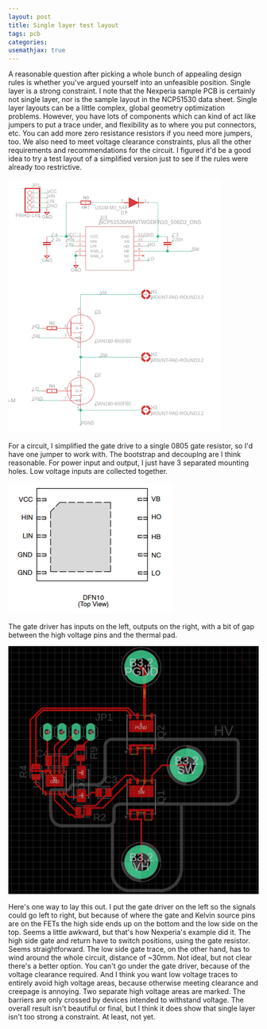 ```yaml
---
layout: post
title: Single layer test layout
tags: pcb
categories: 
usemathjax: true
---
```


A reasonable question after picking a whole bunch of appealing design rules is whether you've argued yourself into an unfeasible position. Single layer is a strong constraint. I note that the Nexperia sample PCB is certainly not single layer, nor is the sample layout in the NCP51530 data sheet. Single layer layouts can be a little complex, global geometry optimization problems. However, you have lots of components which can kind of act like jumpers to put a trace under, and flexibility as to where you put connectors, etc. You can add more zero resistance resistors if you need more jumpers, too. We also need to meet voltage clearance constraints, plus all the other requirements and recommendations for the circuit. I figured it'd be a good idea to try a test layout of a simplified version just to see if the rules were already too restrictive.

![circuit](/assets/hb_testlayout_sch.png)

For a circuit, I simplified the gate drive to a single 0805 gate resistor, so I'd have one jumper to work with. The bootstrap and decouplng are I think reasonable. For power input and output, I just have 3 separated mounting holes. Low voltage inputs are collected together.

![ncp51530 dfn10 package](/assets/ncp51530_dfn10.png)

The gate driver has inputs on the left, outputs on the right, with a bit of gap between the high voltage pins and the thermal pad.

![layout](/assets/hb_testlayout.png)

Here's one way to lay this out. I put the gate driver on the left so the signals could go left to right, but because of where the gate and Kelvin source pins are on the FETs the high side ends up on the bottom and the low side on the top. Seems a little awkward, but that's how Nexperia's example did it. The high side gate and return have to switch positions, using the gate resistor. Seems straightforward. The low side gate trace, on the other hand, has to wind around the whole circuit, distance of ~30mm. Not ideal, but not clear there's a better option. You can't go under the gate driver, because of the voltage clearance required. And I think you want low voltage traces to entirely avoid high voltage areas, because otherwise meeting clearance and creepage is annoying. Two separate high voltage areas are marked. The barriers are only crossed by devices intended to withstand voltage. The overall result isn't beautiful or final, but I think it does show that single layer isn't too strong a constraint. At least, not yet.